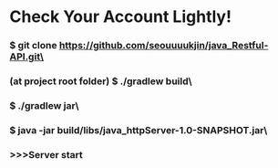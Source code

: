 
# Check Your Account Lightly!
### $ git clone https://github.com/seouuuukjin/java_Restful-API.git\
### (at project root folder) $ ./gradlew build\
### $ ./gradlew jar\
### $ java -jar build/libs/java_httpServer-1.0-SNAPSHOT.jar\
### >>>Server start
